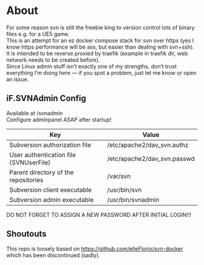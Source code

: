 # About

For some reason svn is still the freebie king to version control lots of binary files e.g. for a UE5 game.  
This is an attempt for an ez docker compose stack for svn over https (yes I know https performance will be ass, but easier than dealing with svn+ssh).  
It is intended to be reverse proxied by traefik (example in traefik dir, web network needs to be created before).  
Since Linux admin stuff isn’t exactly one of my strengths, don’t trust everything I’m doing here — if you spot a problem, just let me know or open an issue.

## iF.SVNAdmin Config
Available at /svnadmin  
Configure adminpanel ASAP after startup!  

| Key                                    | Value                       |
| -------------------------------------- | --------------------------- |
| Subversion authorization file          | /etc/apache2/dav_svn.authz  |
| User authentication file (SVNUserFile) | /etc/apache2/dav_svn.passwd |
| Parent directory of the repositories   | /var/svn                    |
| Subversion client executable           | /usr/bin/svn                |
| Subversion admin executable            | /usr/bin/svnadmin           |

DO NOT FORGET TO ASSIGN A NEW PASSWORD AFTER INITIAL LOGIN!!!

## Shoutouts

This repo is loosely based on https://github.com/elleFlorio/svn-docker which has been discontinued (sadly).
